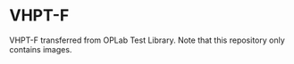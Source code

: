 # VHPT-F
VHPT-F transferred from OPLab Test Library. Note that this repository only contains images.
